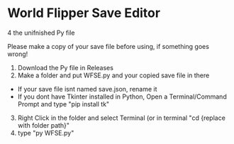 # World Flipper Save Editor


4 the unifnished Py file

Please make a copy of your save file before using, if something goes wrong!

1) Download the Py file in Releases
2) Make a folder and put WFSE.py and your copied save file in there
- If your save file isnt named save.json, rename it
- If you dont have Tkinter installed in Python, Open a Terminal/Command Prompt and type "pip install tk"
3) Right Click in the folder and select Terminal (or in terminal "cd {replace with folder path}"
4) type "py WFSE.py"

